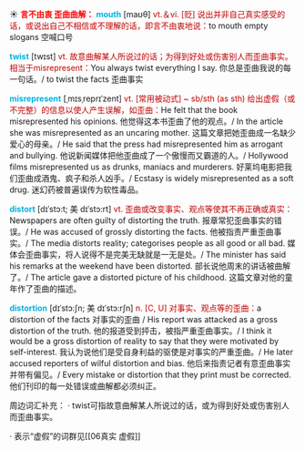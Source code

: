 ☀ <font color="red">**言不由衷 歪曲曲解：**</font>
<font color="sky blue">**mouth**</font> [maʊθ] 
<font color="#c00000">vt.＆vi. [贬] 说出并非自己真实感受的话，或说出自己不相信或不理解的话，即言不由衷地说：</font>to mouth empty slogans 空喊口号

<font color="sky blue">**twist**</font>  [twɪst] 
<font color="#c00000">vt. 故意曲解某人所说过的话；为得到好处或伤害别人而歪曲事实。相当于misrepresent：</font>You always twist everything I say. 你总是歪曲我说的每一句话。/ to twist the facts 歪曲事实
            
<font color="sky blue">**misrepresent**</font> [ˌmɪsˌreprɪˈzent]
<font color="#c00000">vt. [常用被动式] ~ sb/sth (as sth) 给出虚假（或不完整）的信息以使人产生误解，如歪曲：</font>He felt that the book misrepresented his opinions. 他觉得这本书歪曲了他的观点。/ In the article she was misrepresented as an uncaring mother. 这篇文章把她歪曲成一名缺少爱心的母亲。/ He said that the press had misrepresented him as arrogant and bullying. 他说新闻媒体把他歪曲成了一个傲慢而又霸道的人。/ Hollywood films misrepresented us as drunks, maniacs and murderers. 好莱坞电影把我们歪曲成酒鬼、疯子和杀人凶手。/ Ecstasy is widely misrepresented as a soft drug. 迷幻药被普遍误传为软性毒品。
       
<font color="sky blue">**distort**</font> [dɪˈstɔ:t; 美 dɪˈstɔ:rt]
<font color="#c00000">vt. 歪曲或改变事实、观点等使其不再正确或真实：</font>Newspapers are often guilty of distorting the truth. 报章常犯歪曲事实的错误。/ He was accused of grossly distorting the facts. 他被指责严重歪曲事实。/ The media distorts reality; categorises people as all good or all bad. 媒体会歪曲事实，将人说得不是完美无缺就是一无是处。/ The minister has said his remarks at the weekend have been distorted. 部长说他周末的讲话被曲解了。/ The article gave a distorted picture of his childhood. 这篇文章对他的童年作了歪曲的描述。
        
<font color="sky blue">**distortion**</font> [dɪˈstɔ:ʃn; 美 dɪˈstɔ:rʃn]
<font color="#c00000">n. [C, U] 对事实、观点等的歪曲：</font>a distortion of the facts 对事实的歪曲 / His report was attacked as a gross distortion of the truth. 他的报道受到抨击，被指严重歪曲事实。/ I think it would be a gross distortion of reality to say that they were motivated by self-interest. 我认为说他们是受自身利益的驱使是对事实的严重歪曲。/ He later accused reporters of wilful distortion and bias. 他后来指责记者有意歪曲事实并带有偏见。/ Every mistake or distortion that they print must be corrected. 他们刊印的每一处错误或曲解都必须纠正。
 
周边词汇补充：
· twist可指故意曲解某人所说过的话，或为得到好处或伤害别人而歪曲事实。

· 表示“虚假”的词群见[[06真实 虚假]]

